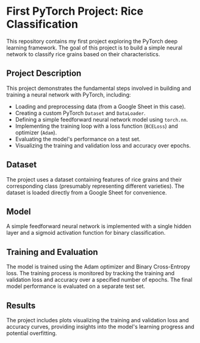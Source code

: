 # First PyTorch Project: Rice Classification

This repository contains my first project exploring the PyTorch deep learning framework. The goal of this project is to build a simple neural network to classify rice grains based on their characteristics.

## Project Description

This project demonstrates the fundamental steps involved in building and training a neural network with PyTorch, including:

- Loading and preprocessing data (from a Google Sheet in this case).
- Creating a custom PyTorch `Dataset` and `DataLoader`.
- Defining a simple feedforward neural network model using `torch.nn`.
- Implementing the training loop with a loss function (`BCELoss`) and optimizer (`Adam`).
- Evaluating the model's performance on a test set.
- Visualizing the training and validation loss and accuracy over epochs.

## Dataset

The project uses a dataset containing features of rice grains and their corresponding class (presumably representing different varieties). The dataset is loaded directly from a Google Sheet for convenience.

## Model

A simple feedforward neural network is implemented with a single hidden layer and a sigmoid activation function for binary classification.

## Training and Evaluation

The model is trained using the Adam optimizer and Binary Cross-Entropy loss. The training process is monitored by tracking the training and validation loss and accuracy over a specified number of epochs. The final model performance is evaluated on a separate test set.

## Results

The project includes plots visualizing the training and validation loss and accuracy curves, providing insights into the model's learning progress and potential overfitting.
